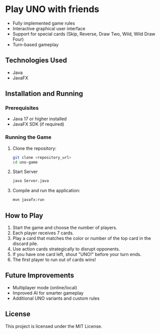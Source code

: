 # Play UNO with friends

- Fully implemented game rules
- Interactive graphical user interface
- Support for special cards (Skip, Reverse, Draw Two, Wild, Wild Draw Four)
- Turn-based gameplay

## Technologies Used

- Java
- JavaFX

## Installation and Running

### Prerequisites

- Java 17 or higher installed
- JavaFX SDK (if required)

### Running the Game

1. Clone the repository:
   ```sh
   git clone <repository_url>
   cd uno-game
   ```
2. Start Server
   ```sh
   java Server.java
   ```
2. Compile and run the application:
   ```sh
   mvn javafx:run
   ```

## How to Play

1. Start the game and choose the number of players.
2. Each player receives 7 cards.
3. Play a card that matches the color or number of the top card in the discard pile.
4. Use action cards strategically to disrupt opponents.
5. If you have one card left, shout "UNO!" before your turn ends.
6. The first player to run out of cards wins!

## Future Improvements

- Multiplayer mode (online/local)
- Improved AI for smarter gameplay
- Additional UNO variants and custom rules

## License

This project is licensed under the MIT License.

